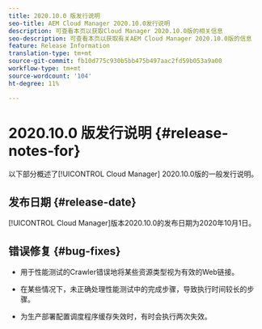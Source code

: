 ```yaml
---
title: 2020.10.0 版发行说明
seo-title: AEM Cloud Manager 2020.10.0发行说明
description: 可查看本页以获取Cloud Manager 2020.10.0版的相关信息
seo-description: 可查看本页以获取有关AEM Cloud Manager 2020.10.0版的信息
feature: Release Information
translation-type: tm+mt
source-git-commit: fb10d775c930b5bb475b497aac2fd59b053a9a00
workflow-type: tm+mt
source-wordcount: '104'
ht-degree: 11%

---
```


# 2020.10.0 版发行说明 {#release-notes-for}

以下部分概述了[!UICONTROL Cloud Manager] 2020.10.0版的一般发行说明。

## 发布日期 {#release-date}

[!UICONTROL Cloud Manager]版本2020.10.0的发布日期为2020年10月1日。

## 错误修复 {#bug-fixes}

* 用于性能测试的Crawler错误地将某些资源类型视为有效的Web链接。

* 在某些情况下，未正确处理性能测试中的完成步骤，导致执行时间较长的步骤。

* 为生产部署配置调度程序缓存失效时，有时会执行两次失效。